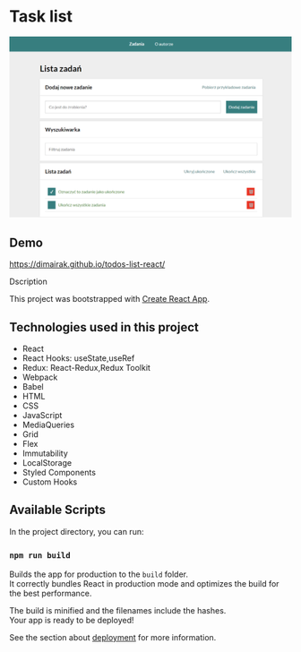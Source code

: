 # Task list
![screenshot of the page](image-1.png)

## Demo
https://dimairak.github.io/todos-list-react/

Dscription

This project was bootstrapped with [Create React App](https://github.com/facebook/create-react-app).

## Technologies used in this project
- React
- React Hooks: useState,useRef
- Redux: React-Redux,Redux Toolkit
- Webpack
- Babel
- HTML
- CSS 
- JavaScript
- MediaQueries
- Grid
- Flex
- Immutability
- LocalStorage
- Styled Components
- Custom Hooks

## Available Scripts

In the project directory, you can run:

### `npm run build`

Builds the app for production to the `build` folder.\
It correctly bundles React in production mode and optimizes the build for the best performance.

The build is minified and the filenames include the hashes.\
Your app is ready to be deployed!

See the section about [deployment](https://facebook.github.io/create-react-app/docs/deployment) for more information.
